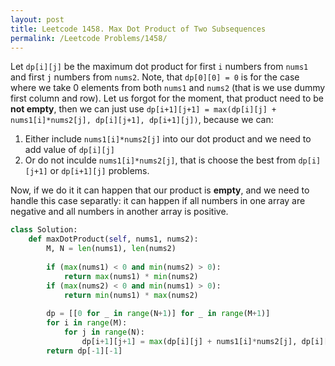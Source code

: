 ```yaml
---
layout: post
title: Leetcode 1458. Max Dot Product of Two Subsequences
permalink: /Leetcode Problems/1458/
---
```


Let ```dp[i][j]``` be the maximum dot product for first ```i``` numbers from ```nums1``` and first ```j``` numbers from ```nums2```. Note, that ```dp[0][0] = 0``` is for the case where we take 0 elements from both ```nums1``` and ```nums2``` (that is we use dummy first column and row). Let us forgot for the moment, that product need to be **not empty**, then we can just use ```dp[i+1][j+1] = max(dp[i][j] + nums1[i]*nums2[j], dp[i][j+1], dp[i+1][j])```, because we can:
1. Either include ```nums1[i]*nums2[j]``` into our dot product and we need to add value of ```dp[i][j]```
2. Or do not inculde ```nums1[i]*nums2[j]```, that is choose the best from ```dp[i][j+1]``` or ```dp[i+1][j]``` problems.

Now, if we do it it can happen that our product is **empty**, and we need to handle this case separatly: it can happen if all numbers in one array are negative and all numbers in another array is positive.

```python
class Solution:
    def maxDotProduct(self, nums1, nums2):
        M, N = len(nums1), len(nums2)
		
        if (max(nums1) < 0 and min(nums2) > 0):
            return max(nums1) * min(nums2) 
        if (max(nums2) < 0 and min(nums1) > 0):
            return min(nums1) * max(nums2)         
			
        dp = [[0 for _ in range(N+1)] for _ in range(M+1)]
        for i in range(M):
            for j in range(N):
                dp[i+1][j+1] = max(dp[i][j] + nums1[i]*nums2[j], dp[i][j+1], dp[i+1][j])
        return dp[-1][-1]
```
